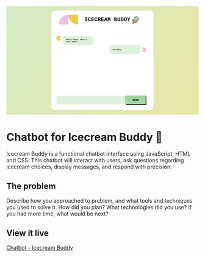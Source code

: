 <img src="/code/assets/screenshot.png" alt="Screenshot Hero">

# Chatbot for Icecream Buddy 🍦

Icecream Buddy is a functional chatbot interface using JavaScript, HTML and CSS. This chatbot will interact with users, ask questions regarding icecream choices, display messages, and respond with precision.

## The problem

Describe how you approached to problem, and what tools and techniques you used to solve it. How did you plan? What technologies did you use? If you had more time, what would be next?

## View it live

[Chatbot - Icecream Buddy](https://technigo-project-chatbot.netlify.app)
